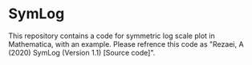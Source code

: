 # SymLog
This repository contains a code for symmetric log scale plot in Mathematica, with an example. Please refrence this code as "Rezaei, A (2020) SymLog (Version 1.1) [Source code]".
